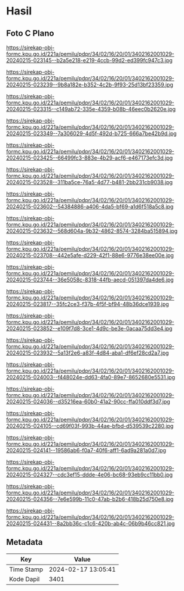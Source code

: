 # Hasil

## Foto C Plano

https://sirekap-obj-formc.kpu.go.id/221a/pemilu/pdpr/34/02/16/20/01/3402162001029-20240215-023145--b2a5e218-e219-4ccb-99d2-ed399fc947c3.jpg

https://sirekap-obj-formc.kpu.go.id/221a/pemilu/pdpr/34/02/16/20/01/3402162001029-20240215-023239--9b8a182e-b352-4c2b-9f93-25d13bf23359.jpg

https://sirekap-obj-formc.kpu.go.id/221a/pemilu/pdpr/34/02/16/20/01/3402162001029-20240215-023315--c149ab72-335e-4359-b08b-46eec0b2620e.jpg

https://sirekap-obj-formc.kpu.go.id/221a/pemilu/pdpr/34/02/16/20/01/3402162001029-20240215-023349--7a306029-4d5f-492d-b725-666a7be42b9d.jpg

https://sirekap-obj-formc.kpu.go.id/221a/pemilu/pdpr/34/02/16/20/01/3402162001029-20240215-023425--66499fc3-883e-4b29-acf6-e467173efc3d.jpg

https://sirekap-obj-formc.kpu.go.id/221a/pemilu/pdpr/34/02/16/20/01/3402162001029-20240215-023528--311ba5ce-76a5-4d77-b481-2bb231cb9038.jpg

https://sirekap-obj-formc.kpu.go.id/221a/pemilu/pdpr/34/02/16/20/01/3402162001029-20240215-023602--54384886-a406-4da5-bf69-a1d6f518a5c8.jpg

https://sirekap-obj-formc.kpu.go.id/221a/pemilu/pdpr/34/02/16/20/01/3402162001029-20240215-023632--568d604a-9b32-4862-8574-3284ba515894.jpg

https://sirekap-obj-formc.kpu.go.id/221a/pemilu/pdpr/34/02/16/20/01/3402162001029-20240215-023708--442e5afe-d229-42f1-88e6-9776e38ee00e.jpg

https://sirekap-obj-formc.kpu.go.id/221a/pemilu/pdpr/34/02/16/20/01/3402162001029-20240215-023744--36e5058c-8318-44fb-aecd-051397da4de6.jpg

https://sirekap-obj-formc.kpu.go.id/221a/pemilu/pdpr/34/02/16/20/01/3402162001029-20240215-023817--35fc2ce3-f37b-4f5f-bf94-48b36dce1939.jpg

https://sirekap-obj-formc.kpu.go.id/221a/pemilu/pdpr/34/02/16/20/01/3402162001029-20240215-023852--e109f7d8-3ce1-4d9c-be3e-0acaa75dd3e4.jpg

https://sirekap-obj-formc.kpu.go.id/221a/pemilu/pdpr/34/02/16/20/01/3402162001029-20240215-023932--5a13f2e6-a83f-4d84-aba1-df6ef28cd2a7.jpg

https://sirekap-obj-formc.kpu.go.id/221a/pemilu/pdpr/34/02/16/20/01/3402162001029-20240215-024003--f448024e-dd63-4fa0-89e7-8652680e5531.jpg

https://sirekap-obj-formc.kpu.go.id/221a/pemilu/pdpr/34/02/16/20/01/3402162001029-20240215-024036--d35216ea-60b0-41a2-90cc-ffa010ddf3d7.jpg

https://sirekap-obj-formc.kpu.go.id/221a/pemilu/pdpr/34/02/16/20/01/3402162001029-20240215-024105--cd69f03f-993b-44ae-bfbd-d539539c2280.jpg

https://sirekap-obj-formc.kpu.go.id/221a/pemilu/pdpr/34/02/16/20/01/3402162001029-20240215-024141--19586ab6-f0a7-40f6-aff1-6ad9a281a0d7.jpg

https://sirekap-obj-formc.kpu.go.id/221a/pemilu/pdpr/34/02/16/20/01/3402162001029-20240215-024327--cdc3ef15-ddde-4e06-bc68-93eb9cc11bb0.jpg

https://sirekap-obj-formc.kpu.go.id/221a/pemilu/pdpr/34/02/16/20/01/3402162001029-20240215-024356--7e6e599b-11c0-47ab-b2b6-418b25d750e8.jpg

https://sirekap-obj-formc.kpu.go.id/221a/pemilu/pdpr/34/02/16/20/01/3402162001029-20240215-024431--8a2bb36c-c1c6-420b-ab4c-06b9b46cc821.jpg


## Metadata

| Key        | Value               |
| ---------- | ------------------- |
| Time Stamp | 2024-02-17 13:05:41 |
| Kode Dapil | 3401                |



